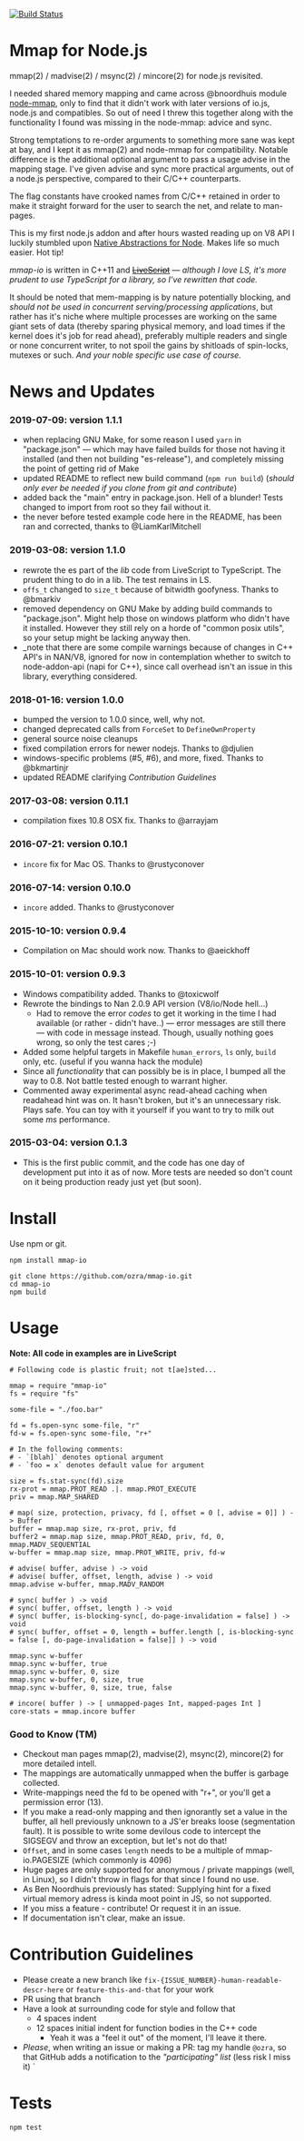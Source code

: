 [![Build Status](https://travis-ci.org/ozra/mmap-io.svg?branch=master)](https://travis-ci.org/ozra/mmap-io)

# Mmap for Node.js
mmap(2) / madvise(2) / msync(2) / mincore(2) for node.js revisited.

I needed shared memory mapping and came across @bnoordhuis module [node-mmap](https://github.com/bnoordhuis/node-mmap), only to find that it didn't work with later versions of io.js, node.js and compatibles. So out of need I threw this together along with the functionality I found was missing in the node-mmap: advice and sync.

Strong temptations to re-order arguments to something more sane was kept at bay, and I kept it as mmap(2) and node-mmap for compatibility. Notable difference is the additional optional argument to pass a usage advise in the mapping stage. I've given advise and sync more practical arguments, out of a node.js perspective, compared to their C/C++ counterparts.

The flag constants have crooked names from C/C++ retained in order to make it straight forward for the user to search the net, and relate to man-pages.

This is my first node.js addon and after hours wasted reading up on V8 API I luckily stumbled upon [Native Abstractions for Node](https://github.com/rvagg/nan). Makes life so much easier. Hot tip!

_mmap-io_ is written in C++11 and ~~[LiveScript](https://github.com/gkz/LiveScript)~~ — _although I love LS, it's more prudent to use TypeScript for a library, so I've rewritten that code._

It should be noted that mem-mapping is by nature potentially blocking, and _should not be used in concurrent serving/processing applications_, but rather has it's niche where multiple processes are working on the same giant sets of data (thereby sparing physical memory, and load times if the kernel does it's job for read ahead), preferably multiple readers and single or none concurrent writer, to not spoil the gains by shitloads of spin-locks, mutexes or such. _And your noble specific use case of course._


# News and Updates

### 2019-07-09: version 1.1.1
- when replacing GNU Make, for some reason I used `yarn` in "package.json" — which may have failed builds for those not having it installed (and then not building "es-release"), and completely missing the point of getting rid of Make
- updated README to reflect new build command (`npm run build`) (_should only ever be needed if you clone from git and contribute_)
- added back the "main" entry in package.json. Hell of a blunder! Tests changed to import from root so they fail without it.
- the never before tested example code here in the README, has been ran and corrected, thanks to @LiamKarlMitchell

### 2019-03-08: version 1.1.0
- rewrote the es part of the _lib_ code from LiveScript to TypeScript. The
  prudent thing to do in a lib. The test remains in LS.
- `offs_t` changed to `size_t` because of bitwidth goofyness. Thanks to @bmarkiv
- removed dependency on GNU Make by adding build commands to "package.json".
  Might help those on windows platform who didn't have it installed. However
  they still rely on a horde of "common posix utils", so your setup might be
  lacking anyway then.
- _note that there are some compile warnings because of changes in C++ API's in
  NAN/V8, ignored for now in contemplation whether to switch to node-addon-api
  (napi for C++), since call overhead isn't an issue in this library, everything
  considered.

### 2018-01-16: version 1.0.0
- bumped the version to 1.0.0 since, well, why not.
- changed deprecated calls from `ForceSet` to `DefineOwnProperty`
- general source noise cleanups
- fixed compilation errors for newer nodejs. Thanks to @djulien
- windows-specific problems (#5, #6), and more, fixed. Thanks to @bkmartinjr
- updated README clarifying _Contribution Guidelines_

### 2017-03-08: version 0.11.1
- compilation fixes 10.8 OSX fix. Thanks to @arrayjam

### 2016-07-21: version 0.10.1
- `incore` fix for Mac OS. Thanks to @rustyconover

### 2016-07-14: version 0.10.0
- `incore` added. Thanks to @rustyconover

### 2015-10-10: version 0.9.4
- Compilation on Mac should work now. Thanks to @aeickhoff

### 2015-10-01: version 0.9.3
- Windows compatibility added. Thanks to @toxicwolf
- Rewrote the bindings to Nan 2.0.9 API version (V8/io/Node hell...)
    + Had to remove the error _codes_ to get it working in the time I had
      available (or rather - didn't have..) —
      error messages are still there — with code in message instead. Though,
      usually nothing goes wrong, so only the test cares ;-)
- Added some helpful targets in Makefile `human_errors`, `ls` only, `build`
  only, etc. (useful if you wanna hack the module)
- Since all _functionality_ that can possibly be is in place, I bumped all the
  way to 0.8. Not battle tested enough to warrant higher.
- Commented away experimental async read-ahead caching when readahead hint was on. It
  hasn't broken, but it's an unnecessary risk. Plays safe. You can toy with it
  yourself if you want to try to milk out some _ms_ performance.

### 2015-03-04: version 0.1.3
- This is the first public commit, and the code has one day of development put into it as of now. More tests are needed so don't count on it being production ready just yet (but soon).


# Install
Use npm or git.

```
npm install mmap-io
```

```
git clone https://github.com/ozra/mmap-io.git
cd mmap-io
npm build
```


# Usage

**Note: All code in examples are in LiveScript**

```livescript
# Following code is plastic fruit; not t[ae]sted...

mmap = require "mmap-io"
fs = require "fs"

some-file = "./foo.bar"

fd = fs.open-sync some-file, "r"
fd-w = fs.open-sync some-file, "r+"

# In the following comments:
# - `[blah]` denotes optional argument
# - `foo = x` denotes default value for argument

size = fs.stat-sync(fd).size
rx-prot = mmap.PROT_READ .|. mmap.PROT_EXECUTE
priv = mmap.MAP_SHARED

# map( size, protection, privacy, fd [, offset = 0 [, advise = 0]] ) -> Buffer
buffer = mmap.map size, rx-prot, priv, fd
buffer2 = mmap.map size, mmap.PROT_READ, priv, fd, 0, mmap.MADV_SEQUENTIAL
w-buffer = mmap.map size, mmap.PROT_WRITE, priv, fd-w

# advise( buffer, advise ) -> void
# advise( buffer, offset, length, advise ) -> void
mmap.advise w-buffer, mmap.MADV_RANDOM

# sync( buffer ) -> void
# sync( buffer, offset, length ) -> void
# sync( buffer, is-blocking-sync[, do-page-invalidation = false] ) -> void
# sync( buffer, offset = 0, length = buffer.length [, is-blocking-sync = false [, do-page-invalidation = false]] ) -> void

mmap.sync w-buffer
mmap.sync w-buffer, true
mmap.sync w-buffer, 0, size
mmap.sync w-buffer, 0, size, true
mmap.sync w-buffer, 0, size, true, false

# incore( buffer ) -> [ unmapped-pages Int, mapped-pages Int ]
core-stats = mmap.incore buffer
```

### Good to Know (TM)

- Checkout man pages mmap(2), madvise(2), msync(2), mincore(2) for more detailed intell.
- The mappings are automatically unmapped when the buffer is garbage collected.
- Write-mappings need the fd to be opened with "r+", or you'll get a permission error (13).
- If you make a read-only mapping and then ignorantly set a value in the buffer, all hell previously unknown to a JS'er breaks loose (segmentation fault). It is possible to write some devilous code to intercept the SIGSEGV and throw an exception, but let's not do that!
- `Offset`, and in some cases `length` needs to be a multiple of mmap-io.PAGESIZE (which commonly is 4096)
- Huge pages are only supported for anonymous / private mappings (well, in Linux), so I didn't throw in flags for that since I found no use.
- As Ben Noordhuis previously has stated: Supplying hint for a fixed virtual memory adress is kinda moot point in JS, so not supported.
- If you miss a feature - contribute! Or request it in an issue.
- If documentation isn't clear, make an issue.


# Contribution Guidelines
- Please create a new branch like `fix-{ISSUE_NUMBER}-human-readable-descr-here` or `feature-this-and-that` for your work
- PR using that branch
- Have a look at surrounding code for style and follow that
    - 4 spaces indent
    - 12 spaces initial indent for function bodies in the C++ code
        - Yeah it was a "feel it out" of the moment, I'll leave it there.
- _Please_, when writing an issue or making a PR: tag my handle `@ozra`, so that
  GitHub adds a notification to the _"participating" list_ (less risk I miss it)
    `

# Tests
```
npm test
```
